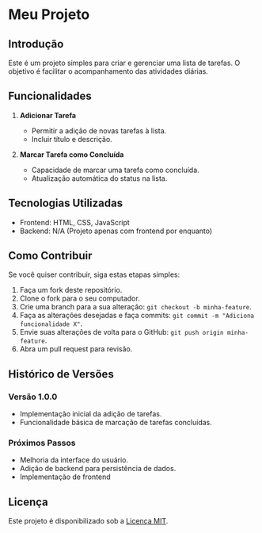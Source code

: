 # Meu Projeto

## Introdução

Este é um projeto simples para criar e gerenciar uma lista de tarefas. O objetivo é facilitar o acompanhamento das atividades diárias.

## Funcionalidades

1. **Adicionar Tarefa**
   - Permitir a adição de novas tarefas à lista.
   - Incluir título e descrição.

2. **Marcar Tarefa como Concluída**
   - Capacidade de marcar uma tarefa como concluída.
   - Atualização automática do status na lista.

## Tecnologias Utilizadas

- Frontend: HTML, CSS, JavaScript
- Backend: N/A (Projeto apenas com frontend por enquanto)

## Como Contribuir

Se você quiser contribuir, siga estas etapas simples:

1. Faça um fork deste repositório.
2. Clone o fork para o seu computador.
3. Crie uma branch para a sua alteração: `git checkout -b minha-feature`.
4. Faça as alterações desejadas e faça commits: `git commit -m "Adiciona funcionalidade X"`.
5. Envie suas alterações de volta para o GitHub: `git push origin minha-feature`.
6. Abra um pull request para revisão.

## Histórico de Versões

### Versão 1.0.0

- Implementação inicial da adição de tarefas.
- Funcionalidade básica de marcação de tarefas concluídas.

### Próximos Passos

- Melhoria da interface do usuário.
- Adição de backend para persistência de dados.
- Implementação de frontend

## Licença

Este projeto é disponibilizado sob a [Licença MIT](LICENSE).

